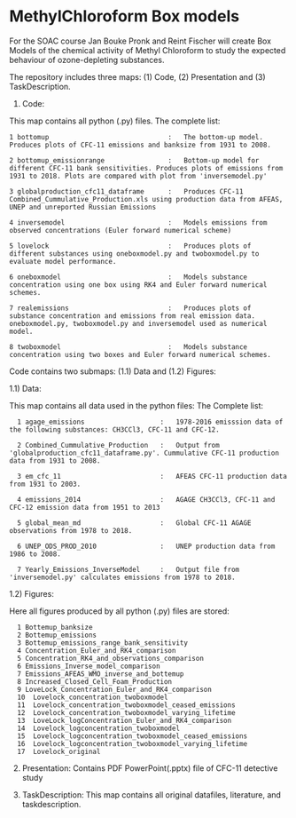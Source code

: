 # MethylChloroform Box models
For the SOAC course Jan Bouke Pronk and Reint Fischer will create Box
Models of the chemical activity of Methyl Chloroform to study the expected behaviour of ozone-depleting substances.

The repository includes three maps: (1) Code, (2) Presentation and (3) TaskDescription.

1) Code: 

This map contains all python (.py) files. The complete list:
  
    1 bottomup                              :   The bottom-up model. Produces plots of CFC-11 emissions and banksize from 1931 to 2008. 
  
    2 bottomup_emissionrange                :   Bottom-up model for different CFC-11 bank sensitivities. Produces plots of emissions from 1931 to 2018. Plots are compared with plot from 'inversemodel.py'
  
    3 globalproduction_cfc11_dataframe      :   Produces CFC-11 Combined_Cummulative_Production.xls using production data from AFEAS, UNEP and unreported Russian Emissions
  
    4 inversemodel                          :   Models emissions from observed concentrations (Euler forward numerical scheme) 
  
    5 lovelock                              :   Produces plots of different substances using oneboxmodel.py and twoboxmodel.py to evaluate model performance. 
  
    6 oneboxmodel                           :   Models substance concentration using one box using RK4 and Euler forward numerical schemes. 
  
    7 realemissions                         :   Produces plots of substance concentration and emissions from real emission data. oneboxmodel.py, twoboxmodel.py and inversemodel used as numerical model. 
  
    8 twoboxmodel                           :   Models substance concentration using two boxes and Euler forward numerical schemes.

  
  Code contains two submaps: (1.1) Data and (1.2) Figures:
  
  1.1) Data: 
  
  This map contains all data used in the python files: The Complete list:
      
      1 agage_emissions                   :   1978-2016 emisssion data of the following substances: CH3CCl3, CFC-11 and CFC-12.
      
      2 Combined_Cummulative_Production   :   Output from 'globalproduction_cfc11_dataframe.py'. Cummulative CFC-11 production data from 1931 to 2008.
      
      3 em_cfc_11                         :   AFEAS CFC-11 production data from 1931 to 2003.
      
      4 emissions_2014                    :   AGAGE CH3CCl3, CFC-11 and CFC-12 emission data from 1951 to 2013
      
      5 global_mean_md                    :   Global CFC-11 AGAGE observations from 1978 to 2018.
      
      6 UNEP_ODS_PROD_2010                :   UNEP production data from 1986 to 2008. 
      
      7 Yearly_Emissions_InverseModel     :   Output file from 'inversemodel.py' calculates emissions from 1978 to 2018.
      
  1.2) Figures:
 
  Here all figures produced by all python (.py) files are stored:     
        
      1 Bottemup_banksize
      2 Bottemup_emissions
      3 Bottemup_emissions_range_bank_sensitivity
      4 Concentration_Euler_and_RK4_comparison
      5 Concentration_RK4_and_observations_comparison
      6 Emissions_Inverse_model_comparison
      7 Emissions_AFEAS_WMO_inverse_and_bottemup
      8 Increased_Closed_Cell_Foam_Production
      9 LoveLock_Concentration_Euler_and_RK4_comparison
      10  Lovelock_concentration_twoboxmodel
      11  Lovelock_concentration_twoboxmodel_ceased_emissions
      12  Lovelock_concentration_twoboxmodel_varying_lifetime
      13  LoveLock_logConcentration_Euler_and_RK4_comparison
      14  Lovelock_logconcentration_twoboxmodel
      15  Lovelock_logconcentration_twoboxmodel_ceased_emissions
      16  Lovelock_logconcentration_twoboxmodel_varying_lifetime
      17  Lovelock_original
      
  
2) Presentation: Contains PDF PowerPoint(.pptx) file of CFC-11 detective study

3) TaskDescription:
This map contains all original datafiles, literature, and taskdescription.

   
      
  
      

